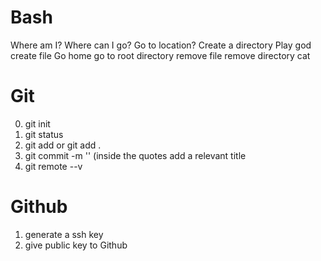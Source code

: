 # Bash

Where am I?
Where can I go?
Go to location?
Create a directory
Play god create file
Go home
go to root directory
remove file
remove directory
cat

# Git

0) git init
0) git status
1) git add <file> or git add .
2) git commit -m '' (inside the quotes add a relevant title
0) git remote --v

# Github

1) generate a ssh key
2) give public key to Github
